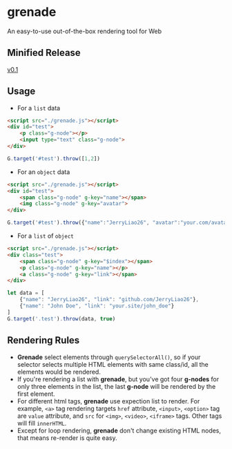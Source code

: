# grenade
An easy-to-use out-of-the-box rendering tool for Web

## Minified Release
[v0.1](https://github.com/JerryLiao26/grenade/releases/download/v0.1/grenade.min.js)

## Usage
- For a ```list``` data
```html
<script src="./grenade.js"></script>
<div id="test">
    <p class="g-node"></p>
    <input type="text" class="g-node">
</div>
```
```js
G.target('#test').throw([1,2])
```

- For an ```object``` data
```html
<script src="./grenade.js"></script>
<div id="test">
    <span class="g-node" g-key="name"></span>
    <img class="g-node" g-key="avatar">
</div>
```
```js
G.target('#test').throw({"name":"JerryLiao26", "avatar":"your.com/avatar.png"})
```

- For a ```list``` of ```object```
```html
<script src="./grenade.js"></script>
<div class="test">
    <span class="g-node" g-key="$index"></span>
    <p class="g-node" g-key="name"></p>
    <a class="g-node" g-key="link"></span>
</div>
```
```js
let data = [
    {"name": "JerryLiao26", "link": "github.com/JerryLiao26"},
    {"name": "John Doe", "link": "your.site/john_doe"}
]
G.target('.test').throw(data, true)
```

## Rendering Rules
- **Grenade** select elements through ```querySelectorAll()```, so if your selector selects multiple HTML elements with same class/id, all the elements would be rendered.
- If you're rendering a list with **grenade**, but you've got four **g-nodes** for only three elements in the list, the last **g-node** will be rendered by the first element.
- For different html tags, **grenade** use expection list to render. For example, ```<a>``` tag rendering targets ```href``` attribute, ```<input>```, ```<option>``` tag are ```value``` attribute, and ```src``` for ```<img>```, ```<video>```, ```<iframe>``` tags. Other tags will fill ```innerHTML```.
- Except for loop rendering, **grenade** don't change existing HTML nodes, that means re-render is quite easy.
